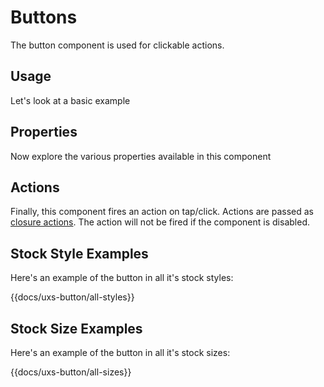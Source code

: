 # Buttons

The button component is used for clickable actions.

## Usage

Let's look at a basic example

## Properties

Now explore the various properties available in this component

## Actions

Finally, this component fires an action on tap/click. Actions are passed as [closure actions](https://dockyard.com/blog/2015/10/29/ember-best-practice-stop-bubbling-and-use-closure-actions). The action will not be fired if the component is disabled.

## Stock Style Examples

Here's an example of the button in all it's stock styles:

{{docs/uxs-button/all-styles}}

## Stock Size Examples

Here's an example of the button in all it's stock sizes:

{{docs/uxs-button/all-sizes}}

